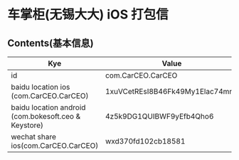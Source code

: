 # 车掌柜(无锡大大) iOS 打包信

## Contents(基本信息)

 Kye        | Value          
 ------------ | -------------
 id      | com.CarCEO.CarCEO
 baidu location ios (com.CarCEO.CarCEO)   | 1xuVCetREsI8B46Fk49My1Elac74mrIn    
 baidu location android (com.bokesoft.ceo & Keystore)  | 4z5k9DG1QUIBWF9yEfb4Qho6  
 wechat share ios(com.CarCEO.CarCEO) |wxd370fd102cb18581